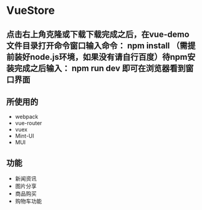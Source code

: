 # VueStore

## 点击右上角克隆或下载下载完成之后，在vue-demo文件目录打开命令窗口输入命令： npm install （需提前装好node.js环境，如果没有请自行百度）待npm安装完成之后输入： npm run dev 即可在浏览器看到窗口界面

## 所使用的

+ webpack
+ vue-router
+ vuex
+ Mint-UI
+ MUI

## 功能

+ 新闻资讯
+ 图片分享
+ 商品购买
+ 购物车功能